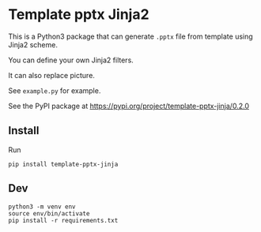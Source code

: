 # Template pptx Jinja2

This is a Python3 package that can generate `.pptx` file from template using Jinja2 scheme.

You can define your own Jinja2 filters.

It can also replace picture.

See `example.py` for example.

See the PyPI package at https://pypi.org/project/template-pptx-jinja/0.2.0

## Install

Run

    pip install template-pptx-jinja

## Dev

    python3 -m venv env
    source env/bin/activate
    pip install -r requirements.txt
